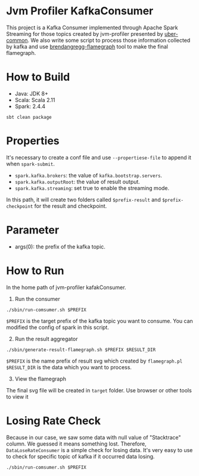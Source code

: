 Jvm Profiler KafkaConsumer
===

This project is a Kafka Consumer implemented through Apache Spark Streaming for those topics created
by jvm-profiler presented by [uber-common](https://github.com/uber-common/jvm-profiler).
We also write some script to process those information collected by kafka and
use [brendangregg-flamegraph](https://github.com/brendangregg/FlameGraph) tool to make the final flamegraph.

# How to Build

- Java: JDK 8+
- Scala: Scala 2.11
- Spark: 2.4.4

```shell
sbt clean package
```

# Properties

It's necessary to create a conf file and use `--propertiese-file` to append it when `spark-submit`.

- `spark.kafka.brokers`: the value of `kafka.bootstrap.servers`.
- `spark.kafka.outputRoot`: the value of result output.
- `spark.kafka.streaming`: set true to enable the streaming mode.

In this path, it will create two folders called `$prefix-result` and `$prefix-checkpoint` for the result and checkpoint.

# Parameter

- args(0): the prefix of the kafka topic.

# How to Run

In the home path of jvm-profiler kafakConsumer.

1. Run the consumer

```shell
./sbin/run-comsumer.sh $PREFIX
```

`$PREFIX` is the target prefix of the kafka topic you want to consume.
You can modified the config of spark in this script.

2. Run the result aggregator

```shell
./sbin/generate-result-flamegraph.sh $PREFIX $RESULT_DIR
```

`$PREFIX` is the name prefix of result svg which created by `flamegraph.pl`
`$RESULT_DIR` is the data which you want to process.

3. View the flamegraph

The final svg file will be created in `target` folder.
Use browser or other tools to view it

# Losing Rate Check

Because in our case, we saw some data with null value of "Stacktrace" column. We guessed it means something lost.
Therefore, `DataLoseRateConsumer` is a simple check for losing data.
It's very easy to use to check for specific topic of kafka if it occurred data losing.

```shell
./sbin/run-comsumer.sh $PREFIX
```